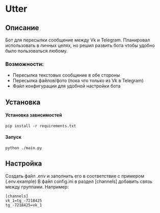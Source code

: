 # Utter
## Описание
Бот для пересылки сообщение между Vk и Telegram. Планировал использовать в личных целях, но решил развить бота чтобы удобно было пользоваться любому.

### Возможности:
* Пересылка текстовых сообщение в обе стороны
* Пересылка файлов/фото (пока что только из Vk в Telegram)
* Файл конфигурации для удобной настройки бота

## Установка
#### Установка зависимостей
```
pip install -r requirements.txt
```
#### Запуск
```
python ./main.py
```

## Настройка
Создать файл .env и заполнить его в соответствие с примером (.env.example)
В файл config.ini в раздел [channels] добавить связь между группами. Например:
```
[channels]
vk_1=tg_-7218425
tg_-7218425=vk_1
```
